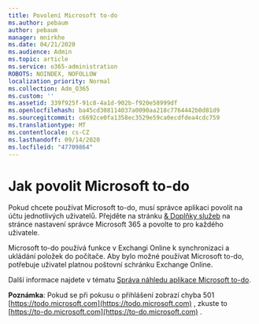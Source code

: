 ```yaml
---
title: Povolení Microsoft to-do
ms.author: pebaum
author: pebaum
manager: mnirkhe
ms.date: 04/21/2020
ms.audience: Admin
ms.topic: article
ms.service: o365-administration
ROBOTS: NOINDEX, NOFOLLOW
localization_priority: Normal
ms.collection: Adm_O365
ms.custom: ''
ms.assetid: 339f925f-91c8-4a1d-902b-f920e58999df
ms.openlocfilehash: ba45cd308114037a0090aa218c7764442b0d81d9
ms.sourcegitcommit: c6692ce0fa1358ec3529e59ca0ecdfdea4cdc759
ms.translationtype: MT
ms.contentlocale: cs-CZ
ms.lasthandoff: 09/14/2020
ms.locfileid: "47709864"
---
```

# <a name="how-to-enable-microsoft-to-do"></a>Jak povolit Microsoft to-do

Pokud chcete používat Microsoft to-do, musí správce aplikaci povolit na účtu jednotlivých uživatelů. Přejděte na stránku [ &amp; Doplňky služeb](https://portal.office.com/adminportal/home#/Settings/ServicesAndAddIns) na stránce nastavení správce Microsoft 365 a povolte to pro každého uživatele.
  
Microsoft to-do používá funkce v Exchangi Online k synchronizaci a ukládání položek do počítače. Aby bylo možné používat Microsoft to-do, potřebuje uživatel platnou poštovní schránku Exchange Online.
  
Další informace najdete v tématu [Správa náhledu aplikace Microsoft to-do](https://support.office.com/article/490c1a8c-2333-4952-8125-841afadb9620.aspx).
  
 **Poznámka**: Pokud se při pokusu o přihlášení zobrazí chyba 501 [https://todo.microsoft.com](https://todo.microsoft.com) , zkuste to [https://to-do.microsoft.com](https://to-do.microsoft.com) .
  

